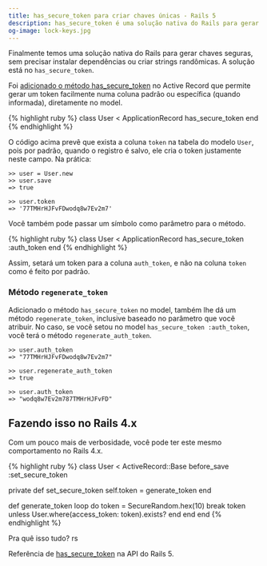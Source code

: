 ```yaml
---
title: has_secure_token para criar chaves únicas - Rails 5
description: has_secure_token é uma solução nativa do Rails para gerar chaves seguras, sem precisar instalar dependências ou criar strings randômicas.
og-image: lock-keys.jpg
---
```


Finalmente temos uma solução nativa do Rails para gerar chaves seguras, sem precisar instalar dependências ou criar strings randômicas. A solução está no `has_secure_token`.

<!--more-->

Foi [adicionado o método has_secure_token](https://github.com/rails/rails/pull/18217) no Active Record que permite gerar um token facilmente numa coluna padrão ou específica (quando informada), diretamente no model.

{% highlight ruby %}
class User < ApplicationRecord
  has_secure_token
end
{% endhighlight %}

O código acima  prevê que exista a coluna `token` na tabela do modelo `User`, pois por padrão, quando o registro é salvo, ele cria o token justamente neste campo. Na prática:

```
>> user = User.new
>> user.save
=> true

>> user.token
=> '77TMHrHJFvFDwodq8w7Ev2m7'
```

Você também pode passar um símbolo como parâmetro para o método.

{% highlight ruby %}
class User < ApplicationRecord
  has_secure_token :auth_token
end
{% endhighlight %}

Assim, setará um token para a coluna `auth_token`, e não na coluna `token` como é feito por padrão.

### Método `regenerate_token`

Adicionado o método `has_secure_token` no model, também lhe dá um método `regenerate_token`, inclusive baseado no parâmetro que você atribuir. No caso, se você setou no model `has_secure_token :auth_token`, você terá o método `regenerate_auth_token`.

```
>> user.auth_token
=> "77TMHrHJFvFDwodq8w7Ev2m7"

>> user.regenerate_auth_token
=> true

>> user.auth_token
=> "wodq8w7Ev2m787TMHrHJFvFD"
```

## Fazendo isso no Rails 4.x

Com um pouco mais de verbosidade, você pode ter este mesmo comportamento no Rails 4.x.

{% highlight ruby %}
class User < ActiveRecord::Base
  before_save :set_secure_token

  private
  def set_secure_token
    self.token = generate_token
  end

  def generate_token
    loop do
      token = SecureRandom.hex(10)
      break token unless User.where(access_token: token).exists?
    end
  end
end
{% endhighlight %}

Pra quê isso tudo? rs

Referência de [has_secure_token](http://api.rubyonrails.org/classes/ActiveRecord/SecureToken/ClassMethods.html#method-i-has_secure_token) na API do Rails 5.
